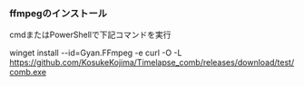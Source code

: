 ### ffmpegのインストール

cmdまたはPowerShellで下記コマンドを実行

winget install --id=Gyan.FFmpeg -e
curl -O -L https://github.com/KosukeKojima/Timelapse_comb/releases/download/test/comb.exe
